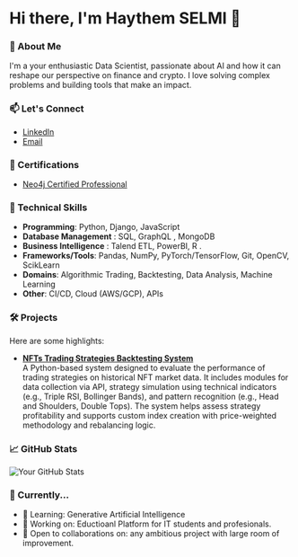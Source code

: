 # Hi there, I'm Haythem SELMI 👋

### 🚀 About Me
I'm a your enthusiastic Data Scientist, passionate about AI and how it can reshape our perspective on finance and crypto. I love solving complex problems and building tools that make an impact.

### 📫 Let's Connect
- [LinkedIn](https://www.linkedin.com/in/haythem-selmi/)
- [Email](mailto:haythem.selmi@outlook.be)

### 🏅 Certifications 
- [Neo4j Certified Professional](https://graphacademy.neo4j.com/c/451b7b48-2269-43e7-9466-c695f74ed3ed/) 

### 🔧 Technical Skills
- **Programming**: Python, Django, JavaScript
-  **Database Management** : SQL, GraphQL , MongoDB
- **Business Intelligence** : Talend ETL, PowerBI, R .
- **Frameworks/Tools**: Pandas, NumPy, PyTorch/TensorFlow, Git, OpenCV, ScikLearn
- **Domains**: Algorithmic Trading, Backtesting, Data Analysis, Machine Learning
- **Other**: CI/CD, Cloud (AWS/GCP), APIs

### 🛠️ Projects
Here are some highlights:
- **[NFTs Trading Strategies Backtesting System](https://github.com/haythem1010/nfts_trading_strategies_backtesting_system)**  
  A Python-based system designed to evaluate the performance of trading strategies on historical NFT market data. It includes modules for data collection via API, strategy simulation using technical indicators (e.g., Triple RSI, Bollinger Bands), and pattern recognition (e.g., Head and Shoulders, Double Tops). The system helps assess strategy profitability and supports custom index creation with price-weighted methodology and rebalancing logic.

### 📈 GitHub Stats
![Your GitHub Stats](https://github-readme-stats.vercel.app/api?username=haythem1010&show_icons=true&theme=radical)

### 🔎 Currently...
- 🌱 Learning: Generative Artificial  Intelligence
- 💼 Working on: Eductioanl Platform for IT students and profesionals. 
- 🤔 Open to collaborations on: any ambitious project with large room of improvement. 
